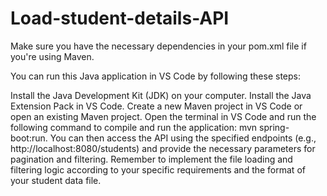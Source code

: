# Load-student-details-API


Make sure you have the necessary dependencies in your pom.xml file if you're using Maven.

You can run this Java application in VS Code by following these steps:

Install the Java Development Kit (JDK) on your computer.
Install the Java Extension Pack in VS Code.
Create a new Maven project in VS Code or open an existing Maven project.
Open the terminal in VS Code and run the following command to compile and run the application: mvn spring-boot:run.
You can then access the API using the specified endpoints (e.g., http://localhost:8080/students) and provide the necessary parameters for pagination and filtering. Remember to implement the file loading and filtering logic according to your specific requirements and the format of your student data file.
